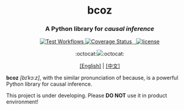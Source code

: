 <h1 align="center" style="border-bottom: none;">bcoz</h1>
<h3 align="center">A Python library for <i>causal inference</i></h3>
<p align="center">
    <a href="https://github.com/bradendubois/do-calculus/actions?query=workflow%3ATest+branch%3Amain">
        <img alt="Test Workflows" src="https://github.com/bradendubois/do-calculus/workflows/Test and Release/badge.svg">
    </a>
    <a href='https://coveralls.io/github/bradendubois/do-calculus?branch=main'>
        <img src='https://coveralls.io/repos/github/bradendubois/do-calculus/badge.svg?branch=main' alt='Coverage Status' />
    </a>
    <a href="https://pypi.org/project/do-calculus/">
        <img alt="" src="https://pypip.in/v/do-calculus/badge.svg">
    </a>
    <a href="https://pypi.org/project/do-calculus/">
        <img alt="" src="https://pypip.in/wheel/do-calculus/badge.svg">
    </a>
    <a href="https://github.com/planplus/bcoz/LICENSE">
        <img alt="license" src="https://img.shields.io/github/license/planplus/bcoz?style=flat-square">
    </a>
</p>
<p align="center">
:octocat:<a href="https://github.com/planplus/bcoz"><img src="https://img.shields.io/badge/-created%20for%20causal%20inference%20-blue?style=for-the-badge&logo=github"></a>:octocat:
</p>
<p align="center">
<a href="README.md">[English]</a>  |  <a href="README.zh-CN.md">[中文]</a>
</p>

**bcoz** _[bɪˈkɔːz]_, with the similar pronunciation of because, is a powerful Python library for causal inference. 

This project is under developing. Please **DO NOT** use it in product environment!
